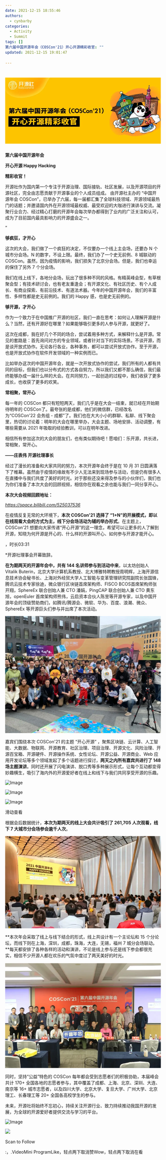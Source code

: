 ```yaml
---
date: 2021-12-15 18:55:46
authors:
  - cynbarby
categories:
  - Activity
  - Summit
tags: []
第六届中国开源年会（COSCon'21）开心开源精彩收官: ""
updated: 2021-12-15 19:01:47

---
```


# ![](https://raw.githubusercontent.com/kaiyuanshe/Wiki/master/_posts/Activity/Summit/COSCon-2021-summmary/2czdxvi7fbd.png)

  

**第六届中国开源年会**

**开心开源 Happy Hacking**

**精彩收官！**

开源社作为国内第一个专注于开源治理、国际接轨、社区发展，以及开源项目的开源社区，完全由志愿贡献于开源事业的个人成员组成。 由开源社主办的 “中国开源年会 COSCon”，已举办了六届，每一届都汇集了全球科技领域、开源领域最热门的话题；并邀请国内外在开源领域最权威、最受欢迎的大咖进行演讲与交流。凝聚行业合力、经过精心打磨的开源年会每次举办都得到了业内的广泛关注和认可，成为了目前国内最具影响力的开源盛会之一。

  

”

**够疯狂，才开心**

  

这次的大会，我们做了一个疯狂的决定，不仅要办一个线上主会场，还要办 N 个城市分会场。N 的数字，不设上限。最终，我们办了一个史无前例、8 城联动的 COSCon。虽然，因为疫情的影响，我们损失了北京分会场。但是，我们也幸运的保住了另外 7 个分会场。

  

我们在线上线下，各地分会场，玩出了很多种不同的风格。有精英峰会型，有草根聚会型；有技术研讨会，也有老友重逢会；有开源文化、有社区历史、有个人成长、有商业探索、有前沿技术、有道法术器。今年的中国开源年会，我们的丰富性、多样性都是史无前例的。我们的 Happy 感，也是史无前例的。

  

**够开源，才开心**

  

作为一个致力于在中国推广开源的社区，我们一直在思考：如何让人理解开源是什么？当然，还有开源好在哪里？如果能够吸引更多的人参与开源，就更好了。

  

这次在成都，我在好几个不同的场合，尝试着用多种方式，来解释什么是开源。常见的套路是：首先询问对方的专业领域，或者针对当下的实际场景。不谈开源，而是谈开放式协作。无论各行各业，各种事务，都可以尝试开放式协作。至于开源，也是开放式协作在软件开发领域的一种实例而已。

  

比如举办这次的中国开源年会，就是一次开放式协作的尝试，我们所有的人都有共同的目标，但我们也以分布式的方式各自努力，所以我们又都不那么确信，我们最终能够办成一届什么样的大会。在共同努力，一起创造的过程中，我们收获了更多成长，也收获了更多的欢笑。

  

**常相聚，常开心**

  

每一年的 COSCon 都只有短短两天，我们几乎是在大会一结束，就已经在开始期待明年的 COSCon了。最夸张的是成都，他们的微信群，已经改名为“COSCon'22 会务组 - 成都”了。我们也在大大小小的群聊、私聊、线下聚会里，热切的讨论着：明年的大会在哪里举办，大会主题、场地安排、活动调整，有哪些需要从 2021 年吸取的经验教训，可以在明年改进。

  

相信所有参加这次的大会的朋友们，也有类似期待吧！愿咱们：乐开源，共长进，常相聚，常开心。

  

**——庄表伟 开源社理事长**

  

经过了漫长的准备和大家共同的努力，本次开源年会终于是在 10 月 31 日圆满落下了帷幕。虽然由于疫情的缘故有不少人无法来到现场参与活动，但是仍有很多人在直播中与我们共度了美好的时光。对于那些还没来得及参与的小伙伴们，我们也为你们准备了本次大会的回顾视频，相信你在观看之余也能与我们一同分享开心。

  

**本次大会视频回顾地址：**

_https://space.bilibili.com/525037536_

  

在疫情反复无常的大环境下，**本次 COSCon'21 选择了 “1+N”的开展模式，即以在线观看大会的方式为主，线下分会场活动为辅的举办形式**。在主题上，COSCon'21 想要向大家传递“开心开源”的这一理念，希望可以让更多的人了解到开源，知晓为何开源是开心的、什么样的开源叫开心、如何参与开源才能开心。

  

，时长03:31

\*开源社理事会开幕致辞。

  

**在为期两天的开源年会中，共有 144 名讲师参与到活动中来**，以太坊创始人 Vitalik Buterin，北京大学计算机系教授、北大博雅特聘教授周明辉，上海开源信息技术协会秘书长、上海对外经贸大学人工智能与变革管理研究院副院长张国锋，腾讯云技术专家徐迪，微众银行区块链首席架构师、FISCO BCOS首席架构师张开翔，SphereEx 联合创始人兼 CTO 潘娟，PingCAP 联合创始人兼 CTO 黄东旭，openEuler 首席架构师熊伟，云启资本合伙人陈昱等开源专家，以及中国开源年会的顶级赞助商们，如腾讯/腾源会、微软、华为、百度、浪潮、微众、SphereEx 等开源巨头们参与并出席了本次活动。

![](https://raw.githubusercontent.com/kaiyuanshe/Wiki/master/_posts/Activity/Summit/COSCon-2021-summmary/2jpkjs2ry4y.png)

  

嘉宾们围绕本次 COSCon'21 的主题 “开心开源” ，聚焦区块链、云计算、人工智能、大数据、物联网、开源教育、社区治理、项目治理、开源文化、风险治理、开源百宝箱、开源硬件、开源操作系统、女性论坛、开源公益、开源商业、Web 应用开发论坛等多个领域发起了多个话题进行探讨，**两天之内所有嘉宾共进行了 148 场主题演讲**。同时还开展了闪电演讲、脱口秀等多种展示形式，让每个互动都变得妙趣横生，吸引了海内外的开源爱好者在线上和线下与我们共同享受开源的乐趣。

  

![Image](https://mmbiz.qpic.cn/mmbiz_jpg/hOYDxANDZpjUk7lPb1TX5FQK9HZPdGucjvKrIg23XSvxu2duozEa2s3OQL65Nt8ZeflHFdibpVYdjt3wPWerTrA/640?wx_fmt=jpeg&tp=webp&wxfrom=5&wx_lazy=1&wx_co=1)

![Image](https://mmbiz.qpic.cn/mmbiz_jpg/hOYDxANDZpjUk7lPb1TX5FQK9HZPdGucaaRuPE9lj891alEOv6MXiaa6iabcD7jMzIneRibRvt51bDlTPgU3fuD6Q/640?wx_fmt=jpeg&tp=webp&wxfrom=5&wx_lazy=1&wx_co=1)

![Image](https://mmbiz.qpic.cn/mmbiz_jpg/hOYDxANDZpjUk7lPb1TX5FQK9HZPdGuc7T07ey3iaCvdfg5TZbibVkIKJ6pR9y8rY1mqUHribXZyib9UIibK5hcO2tw/640?wx_fmt=jpeg&tp=webp&wxfrom=5&wx_lazy=1&wx_co=1)

滑动查看

根据会后数据统计，**本次为期两天的线上大会共计吸引了 261,705 人次观看，线下 7 大城市分会场参会逾千人次**。

![](https://raw.githubusercontent.com/kaiyuanshe/Wiki/master/_posts/Activity/Summit/COSCon-2021-summmary/2j7td3rvmco.png)  

**本次年会采取了线上与线下结合的形式，线上共设计有一个主论坛和 15 个分论坛，而线下则在上海，深圳，成都，珠海，大连，无锡，福州 7 城分会场联动。**每天都安排了各种各样的活动和演讲，不论是线上参与还是线下参会都很充实，相信不少开源人都在欢乐的气氛中度过了两天美好的时光。  

![](https://raw.githubusercontent.com/kaiyuanshe/Wiki/master/_posts/Activity/Summit/COSCon-2021-summmary/fui7l9lp4w.png)

  

同时，坚持“公益”特色的 COSCon 每年都会受到志愿者们的积极协助，本届峰会共计 170+ 全国各地的志愿者参与，其中覆盖了成都、上海、北京、深圳、大连、南京等 16+ 城市志愿者，以及四川大学、北京大学、复旦大学、广州大学、北京理工、长春理工等 20+ 全国各高校学生的参与。

  

未来，开源社将始终不忘初心，持续关注开源行业、致力持续推动我国开源的发展，为全球的开源爱好者提供交流与学习的平台。

  

  

![Image](https://mmbiz.qpic.cn/mmbiz_jpg/hOYDxANDZpjUk7lPb1TX5FQK9HZPdGucwu4ZcCZwn3jhj3ceUG7y46Zz6q4oIPv0KNPs5icGKe0e5wg3I3biasog/640?wx_fmt=jpeg&tp=webp&wxfrom=5&wx_lazy=1&wx_co=1)

  

  

![](https://mp.weixin.qq.com/mp/qrcode?scene=10000004&size=102&__biz=MzA4NTM4NDc4NQ==&mid=2247486756&idx=1&sn=9fcc35776ac7d654e88d063749cc6b55&send_time=)

Scan to Follow

:，.VideoMini ProgramLike，轻点两下取消赞Wow，轻点两下取消在看